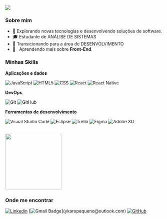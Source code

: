 ![](https://komarev.com/ghpvc/?username=ykarodev&color=006bed)

<h3>Sobre mim</h3>

- 🤔 Explorando novas tecnologias e desenvolvendo soluções de software.
- 🎓 Estudante de ANÁLISE DE SISTEMAS
- 💼 Transicionando para a área de DESENVOLVIMENTO
- 🌱 &nbsp; Aprendendo mais sobre **Front-End**.

<h3>Minhas Skills</h3>

**Aplicações e dados**


![JavaScript](https://img.shields.io/badge/-JavaScript-333333?style=flat&logo=javascript)
![HTML5](https://img.shields.io/badge/-HTML5-333333?style=flat&logo=HTML5)
![CSS](https://img.shields.io/badge/-CSS-333333?style=flat&logo=CSS3&logoColor=1572B6)
![React](https://img.shields.io/badge/-React-333333?style=flat&logo=react)
![React Native](https://img.shields.io/badge/-React%20Native-333333?style=flat&logo=react)


**DevOps**

![Git](https://img.shields.io/badge/-Git-333333?style=flat&logo=git)
![GitHub](https://img.shields.io/badge/-GitHub-333333?style=flat&logo=github)


**Ferramentas de desenvolvimento**

![Visual Studio Code](https://img.shields.io/badge/-Visual%20Studio%20Code-333333?style=flat&logo=visual-studio-code&logoColor=007ACC)
![Eclipse](https://img.shields.io/badge/-Eclipse-333333?style=flat&logo=eclipse-ide&logoColor=2C2255)
![Trello](https://img.shields.io/badge/-Trello-333333?style=flat&logo=trello&logoColor=007ACC)
![Figma](https://img.shields.io/badge/-Figma-333333?style=flat&logo=figma&logoColor=007ACC)
![Adobe XD](https://img.shields.io/badge/-Adobe%20XD-333333?style=flat&logo=adobe-xd&logoColor=007ACC)

<br/>

<a href="https://github.com/YkaroDev" title="Perfil do Ykaro">
  <img height="180em" src="https://github-readme-stats.vercel.app/api?username=ykarodev&theme=dracula&show_icons=true" />
</a>

<h3>Onde me encontrar</h3>

[![Linkedin](https://img.shields.io/badge/-YkaroDev-blue?style=flat-square&logo=Linkedin&logoColor=white&link=www.linkedin.com/in/ykaro-fernandes-50628a1ab/)](https://www.linkedin.com/in/ykaro-fernandes-50628a1ab/)
[![Gmail Badge](https://img.shields.io/badge/-ykaropequeno@outlook.com-006bed?style=flat-square&logo=Gmail&logoColor=white&link=mailto:)](ykaropequeno@outlook.com)
[![GitHub](https://img.shields.io/github/followers/ykarodev?label=follow&style=social)](https://github.com/YkaroDev)
